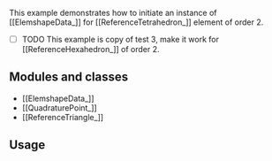 This example demonstrates how to initiate an instance of [[ElemshapeData_]] for [[ReferenceTetrahedron_]] element of order 2.

- [ ] TODO This example is copy of test 3, make it work for [[ReferenceHexahedron_]] of order 2.

## Modules and classes

- [[ElemshapeData_]]
- [[QuadraturePoint_]]
- [[ReferenceTriangle_]]

## Usage
